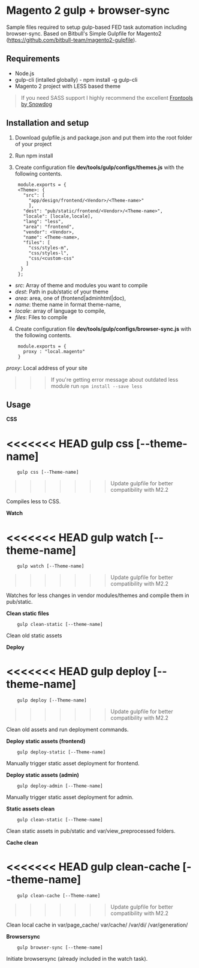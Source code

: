 # Magento 2 gulp + browser-sync

Sample files required to setup gulp-based FED task automation including browser-sync. Based on Bitbull's Simple Gulpfile for Magento2 (https://github.com/bitbull-team/magento2-gulpfile).

Requirements
-----
- Node.js
- gulp-cli (intalled globally) - npm install -g gulp-cli
- Magento 2 project with LESS based theme 

> If you need SASS support I highly recommend the excellent [Frontools by Snowdog](https://github.com/SnowdogApps/magento2-frontools) 


Installation and setup
----
1. Download gulpfile.js and package.json and put them into the root folder of your project
2. Run 
        npm install

3. Create configuration file **dev/tools/gulp/configs/themes.js** with the following contents.

        module.exports = {
        <Theme>: {
          "src": [
            "app/design/frontend/<Vendor>/<Theme-name>"
            ],
          "dest": "pub/static/frontend/<Vendor>/<Theme-name>",
          "locale": [locale,locale],
          "lang": "less",
          "area": "frontend",
          "vendor": <Vendor>,
          "name": <Theme-name>,
          "files": [
            "css/styles-m",
            "css/styles-l",
            "css/<custom-css"
           ]
         }
        };
  
- _src_:  Array of theme and modules you want to compile
- _dest_: Path in pub/static of your theme
- _area_: area, one of (frontend|adminhtml|doc),
- _name_: theme name in format theme-name,
- _locale_: array of language to compile,
- _files_: Files to compile
        
4. Create configuration file **dev/tools/gulp/configs/browser-sync.js** with the following contents.

        module.exports = {
          proxy : "local.magento"
        }

_proxy_: Local address of your site

>>> If you're getting error message about outdated less module run `npm install --save less`

Usage
--------
 
**CSS**

<<<<<<< HEAD
        gulp css [--theme-name]
=======
        gulp css [--Theme-name]
>>>>>>> Update gulpfile for better compatibility with M2.2

Compiles less to CSS.       

**Watch**
        
<<<<<<< HEAD
        gulp watch [--theme-name]
=======
        gulp watch [--Theme-name]
>>>>>>> Update gulpfile for better compatibility with M2.2

Watches for less changes in vendor modules/themes and compile them in pub/static.

**Clean static files**
        
        gulp clean-static [--theme-name]
        
Clean old static assets

**Deploy**
        
<<<<<<< HEAD
        gulp deploy [--theme-name]
=======
        gulp deploy [--Theme-name]
>>>>>>> Update gulpfile for better compatibility with M2.2

Clean old assets and run deployment commands.    

**Deploy static assets (frontend)**
        
        gulp deploy-static [--Theme-name]

Manually trigger static asset deployment for frontend.

**Deploy static assets (admin)**
        
        gulp deploy-admin [--Theme-name]

Manually trigger static asset deployment for admin.

**Static assets clean**
        
        gulp clean-static [--Theme-name]

Clean static assets in pub/static and var/view_preprocessed folders.

**Cache clean**
        
<<<<<<< HEAD
        gulp clean-cache [--theme-name]
=======
        gulp clean-cache [--Theme-name]
>>>>>>> Update gulpfile for better compatibility with M2.2

Clean local cache in var/page_cache/ var/cache/ /var/di/ /var/generation/

**Browsersync**
        
        gulp browser-sync [--theme-name]

Initiate browsersync (already included in the watch task).   

